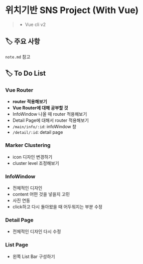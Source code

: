 # 위치기반 SNS Project (With Vue) 

> - Vue cli v2

## 🏷️ 주요 사항

`note.md` 참고

## 🏷️ To Do List

### Vue Router
  - **router 적용해보기**
  - **Vue Router에 대해 공부할 것**
  - InfoWindow 나올 때 router 적용해보기
  - Detail Page에 대해서 router 적용해보기
  - `/main/info/:id`: infoWindow 창
  - `/detail/:id`: detail page

### Marker Clustering

- icon 디자인 변경하기
- cluster level 조정해보기

### InfoWindow

- 전체적인 디자인
- content 어떤 것을 넣을지 고민
- 사진 연동
- click하고 다시 돌아왔을 때 어두워지는 부분 수정

### Detail Page
  
- 전체적인 디자인 다시 수정

### List Page

- 왼쪽 List Bar 구성하기


